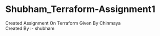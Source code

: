 # Shubham_Terraform-Assignment1
Created Assignment On Terraform Given By Chinmaya
<br>
Created By :- shubham
